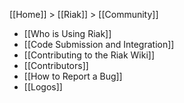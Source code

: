 [[Home]] > [[Riak]] > [[Community]]

* [[Who is Using Riak]]
* [[Code Submission and Integration]]
* [[Contributing to the Riak Wiki]]
* [[Contributors]]
* [[How to Report a Bug]]
* [[Logos]]
